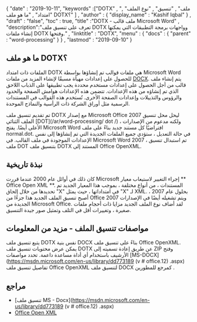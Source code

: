 {
  "date" : "2019-10-11",
  "keywords" :["DOTX" , "ملف" , "تنسيق" , "نوع الملف" , "امتداد" , "ما هو ملف DOTX؟" ] ,
  "author" : {
    "display_name" : "Kashif Iqbal"
} ,
  "draft" : "false",
  "toc" : true,
  "title" :"DOTX - ملف قالب Microsoft Word" ,
  "description":"تعرف على تنسيق ملف DOTX وواجهات برمجة التطبيقات التي يمكنها إنشاء ملفات DOTX وفتحها." ,
  "linktitle" : "DOTX",
  "menu" : {
    "docs" : {
      "parent" : "word-processing"
}
} ,
  "lastmod" : "2019-09-10"
}

## ما هو ملف DOTX؟

الملفات ذات امتداد DOTX هي ملفات قوالب تم إنشاؤها بواسطة Microsoft Word للحصول على إعدادات مهيأة مسبقًا لإنشاء المزيد من ملفات [DOCX](/ar/word-processing/docx/). يتم إنشاء ملف قالب من أجل الحصول على إعدادات مستخدم محددة يجب تطبيقها على الذباب اللاحق الذي تم إنشاؤه من هذه الإعدادات. تتضمن هذه الإعدادات هوامش الصفحة والحدود والرؤوس والتذييلات وإعدادات الصفحة الأخرى. تُستخدم هذه القوالب في المستندات الرسمية مثل أوراق الشركة ذات الرأسية والنماذج الموحدة.

تم تقديم تنسيق ملف DOTX مع إصدار Microsoft Office 2007 ليحل محل تنسيق الملف الثنائي [DOT](/ar/word-processing/ dot /) ، ولكنه مدعوم من الإصدارات الأعلى أيضًا. يفتح Microsoft Word افتراضيًا كل مستند جديد بناءً على ملف normal.dot. في حالة التعديل ، ستؤدي جميع الملفات الجديدة التي تم إنشاؤها إلى نفس الإعدادات الموجودة في ملف القالب. في Microsoft Word 2007 ، تم استبدال تنسيق ملف DOT بتنسيق ملف DOTX المستند إلى Office OpenXML.

## نبذة تاريخية ##

كان ذلك في أوائل عام 2000 عندما قررت Microsoft إجراء التغيير لاستيعاب معيار ** Office Open XML **. المستندات ، من أنواع مختلفة ، بموجب هذا المعيار الجديد تم تحديدها من خلال إلحاق "X" في امتداداتها ، حيث يمثل "X" لـ XML. بحلول عام 2007 ، أصبح تنسيق الملف الجديد هذا جزءًا من Office 2007 ويتم تشغيله أيضًا في الإصدارات الجديدة من Microsoft Office. لقد أضاف نوع الملف الجديد مزايا ذات أحجام ملفات صغيرة ، وتغييرات أقل في التلف وتمثيل صور جيدة التنسيق.

## مواصفات تنسيق الملف - مزيد من المعلومات

يتبع تنسيق ملف DOTX نفس بنية DOCX بناءً على تنسيق ملف Office OpenXML. يمكن عرض محتويات تنسيق ملف DOTX عن طريق إعادة تسميته إلى ZIP وفتح الأرشيف باستخدام أي أداة مساعدة داعمة. تحدد مواصفات [MS-DOCX](https://msdn.microsoft.com/en-us/library/dd773189 (v # office.12) .aspx) تفاصيل تنسيق ملف Office OpenXML لتنسيق ملف DOCX كمرجع للمطورين .

## مراجع ##

* [تنسيق ملف MS - Docx](https://msdn.microsoft.com/en-us/library/dd773189 (v # office.12) .aspx)
* [Office Open XML](http://officeopenxml.com/)

